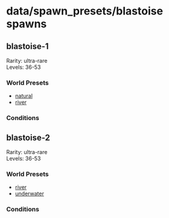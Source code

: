 # data/spawn_presets/blastoise spawns  
  
## blastoise-1  
Rarity: ultra-rare  
Levels: 36-53  
  
### World Presets  
* [natural](/data/world_presets/natural.md)  
* [river](/data/world_presets/river.md)  
  
### Conditions  
  
## blastoise-2  
Rarity: ultra-rare  
Levels: 36-53  
  
### World Presets  
* [river](/data/world_presets/river.md)  
* [underwater](/data/world_presets/underwater.md)  
  
### Conditions  

